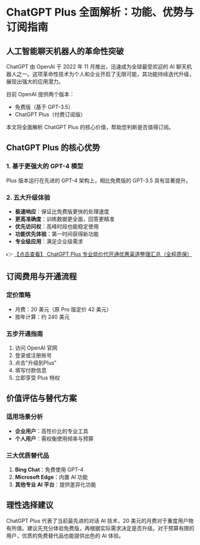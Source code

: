 # ChatGPT Plus 全面解析：功能、优势与订阅指南

## 人工智能聊天机器人的革命性突破

ChatGPT 由 OpenAI 于 2022 年 11 月推出，迅速成为全球最受欢迎的 AI 聊天机器人之一。这项革命性技术为个人和企业开启了无限可能，其功能持续迭代升级，展现出强大的应用潜力。

目前 OpenAI 提供两个版本：
- 免费版（基于 GPT-3.5）
- ChatGPT Plus（付费订阅版）

本文将全面解析 ChatGPT Plus 的核心价值，帮助您判断是否值得订阅。

## ChatGPT Plus 的核心优势

### 1. 基于更强大的 GPT-4 模型
Plus 版本运行在先进的 GPT-4 架构上，相比免费版的 GPT-3.5 具有显著提升。

### 2. 五大升级体验
- **极速响应**：保证比免费版更快的处理速度
- **更高准确度**：训练数据更全面，回答更精准
- **优先访问权**：高峰时段也能稳定使用
- **功能优先体验**：第一时间获得新功能
- **专业级应用**：满足企业级需求

👉 [【点击查看】 ChatGPT Plus 专业低价代开通优惠渠道整理汇总（全程质保）](https://bit.ly/DaiKai)

## 订阅费用与开通流程

### 定价策略
- 月费：20 美元（原 Pro 版定价 42 美元）
- 按年计算：约 240 美元

### 五步开通指南
1. 访问 OpenAI 官网
2. 登录或注册账号
3. 点击"升级到Plus"
4. 填写付款信息
5. 立即享受 Plus 特权

## 价值评估与替代方案

### 适用场景分析
- **企业用户**：高性价比的专业工具
- **个人用户**：需权衡使用频率与预算

### 三大优质替代品
1. **Bing Chat**：免费使用 GPT-4
2. **Microsoft Edge**：内置 AI 功能
3. **其他专业 AI 平台**：提供差异化功能

## 理性选择建议
ChatGPT Plus 代表了当前最先进的对话 AI 技术，20 美元的月费对于重度用户物有所值。建议先充分体验免费版，再根据实际需求决定是否升级。对于预算有限的用户，优质的免费替代品也能提供出色的 AI 体验。